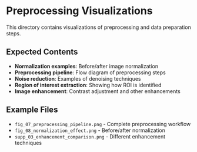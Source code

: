 # Preprocessing Visualizations

This directory contains visualizations of preprocessing and data preparation steps.

## Expected Contents

- **Normalization examples**: Before/after image normalization
- **Preprocessing pipeline**: Flow diagram of preprocessing steps
- **Noise reduction**: Examples of denoising techniques
- **Region of interest extraction**: Showing how ROI is identified
- **Image enhancement**: Contrast adjustment and other enhancements

## Example Files

- `fig_07_preprocessing_pipeline.png` - Complete preprocessing workflow
- `fig_08_normalization_effect.png` - Before/after normalization
- `supp_03_enhancement_comparison.png` - Different enhancement techniques
